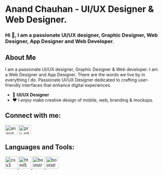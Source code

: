 # Anand Chauhan - UI/UX Designer & Web Designer.
<h3 align="left">Hi 👋, I am a passionate UI/UX designer, Graphic Designer, Web Designer, App Designer and Web Developer.</h3>

## About Me

I am a passionate UI/UX designer, Graphic Designer & Web developer. I am a Web Designer and App Designer. There are the words we live by in everything I do. Passionate UI/UX Designer dedicated to crafting user-friendly interfaces that enhance digital experiences.

- 💼 **UI/UX Designer**
- ❤️ I enjoy make creative design of mobile, web, branding & mockups.

## Connect with me:

<p align="left">
<a href="https://www.linkedin.com/in/anand-chauhan-585859224?utm_source=share&utm_campaign=share_via&utm_content=profile&utm_medium=android_app" target="blank"><img align="center" src="https://cdn.jsdelivr.net/gh/devicons/devicon@latest/icons/linkedin/linkedin-original.svg" alt="anand chauhan" height="30" width="40" /></a>
<a href="https://www.instagram.com/an_d_chauhan/profilecard/?igsh=MXF6N2RmNmQ4eXZ3OA==" target="blank"><img align="center" src="https://raw.githubusercontent.com/rahuldkjain/github-profile-readme-generator/master/src/images/icons/Social/instagram.svg" alt="pru_pithadiya007" height="30" width="40" /></a>
  
</p>

## Languages and Tools:
<p align="left"> 
<a href="https://www.w3schools.com/css/" target="_blank" rel="noreferrer"> <img src="https://cdn.jsdelivr.net/gh/devicons/devicon@latest/icons/css3/css3-original.svg" alt="css3" width="40" height="40"/> </a>
<a href="https://www.w3.org/html/" target="_blank" rel="noreferrer"> <img src="https://cdn.jsdelivr.net/gh/devicons/devicon@latest/icons/html5/html5-original.svg" alt="html5" width="40" height="40"/> </a> 
<a href="https://www.w3schools.com/bootstrap/" target="_blank" rel="noreferrer"> <img src="https://cdn.jsdelivr.net/gh/devicons/devicon@latest/icons/bootstrap/bootstrap-original.svg" alt="bootstrap" width="40" height="40"/> </a>
<a href="https://www.w3schools.com/sass/" target="_blank" rel="noreferrer"> <img src="https://cdn.jsdelivr.net/gh/devicons/devicon@latest/icons/sass/sass-original.svg" alt="bootstrap" width="40" height="40"/> </a>
</p>

